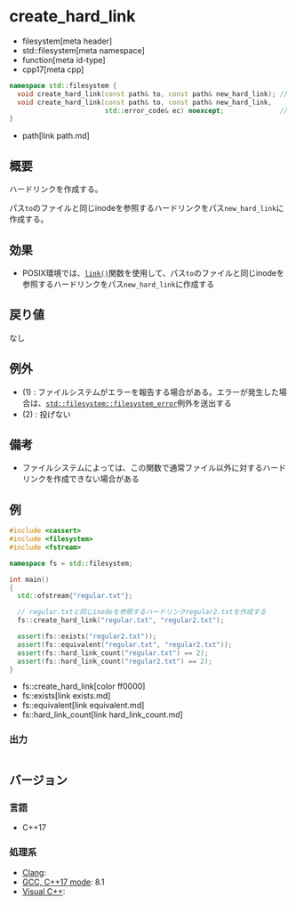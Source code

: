 # create_hard_link
* filesystem[meta header]
* std::filesystem[meta namespace]
* function[meta id-type]
* cpp17[meta cpp]

```cpp
namespace std::filesystem {
  void create_hard_link(const path& to, const path& new_hard_link); // (1)
  void create_hard_link(const path& to, const path& new_hard_link,
                        std::error_code& ec) noexcept;              // (2)
}
```
* path[link path.md]

## 概要
ハードリンクを作成する。

パス`to`のファイルと同じinodeを参照するハードリンクをパス`new_hard_link`に作成する。


## 効果
- POSIX環境では、[`link()`](https://linuxjm.osdn.jp/html/LDP_man-pages/man2/link.2.html)関数を使用して、パス`to`のファイルと同じinodeを参照するハードリンクをパス`new_hard_link`に作成する


## 戻り値
なし


## 例外
- (1) : ファイルシステムがエラーを報告する場合がある。エラーが発生した場合は、[`std::filesystem::filesystem_error`](filesystem_error.md)例外を送出する
- (2) : 投げない


## 備考
- ファイルシステムによっては、この関数で通常ファイル以外に対するハードリンクを作成できない場合がある


## 例
```cpp example
#include <cassert>
#include <filesystem>
#include <fstream>

namespace fs = std::filesystem;

int main()
{
  std::ofstream{"regular.txt"};

  // regular.txtと同じinodeを参照するハードリンクregular2.txtを作成する
  fs::create_hard_link("regular.txt", "regular2.txt");

  assert(fs::exists("regular2.txt"));
  assert(fs::equivalent("regular.txt", "regular2.txt"));
  assert(fs::hard_link_count("regular.txt") == 2);
  assert(fs::hard_link_count("regular2.txt") == 2);
}
```
* fs::create_hard_link[color ff0000]
* fs::exists[link exists.md]
* fs::equivalent[link equivalent.md]
* fs::hard_link_count[link hard_link_count.md]

### 出力
```
```

## バージョン
### 言語
- C++17

### 処理系
- [Clang](/implementation.md#clang):
- [GCC, C++17 mode](/implementation.md#gcc): 8.1
- [Visual C++](/implementation.md#visual_cpp):
